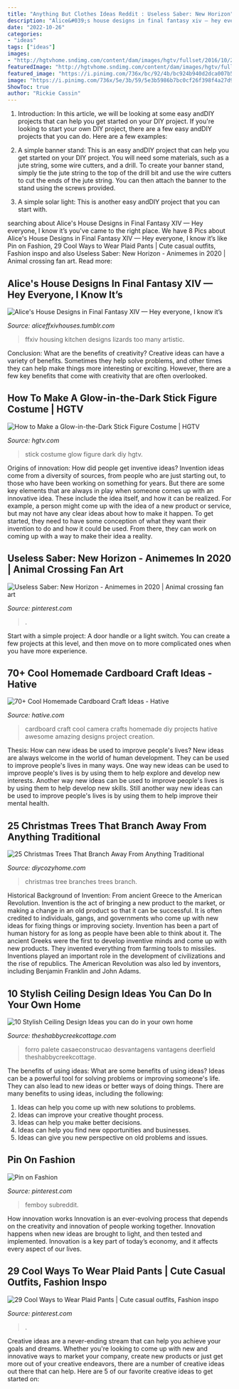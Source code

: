 ```yaml
---
title: "Anything But Clothes Ideas Reddit : Useless Saber: New Horizon"
description: "Alice&#039;s house designs in final fantasy xiv — hey everyone, i know it’s"
date: "2022-10-26"
categories:
- "ideas"
tags: ["ideas"]
images:
- "http://hgtvhome.sndimg.com/content/dam/images/hgtv/fullset/2016/10/24/1/Original_Chelsea-Faulkner-Glow-Stick-Costume-Step-6.jpg.rend.hgtvcom.1280.1792.suffix/1477331982778.jpeg"
featuredImage: "http://hgtvhome.sndimg.com/content/dam/images/hgtv/fullset/2016/10/24/1/Original_Chelsea-Faulkner-Glow-Stick-Costume-Step-6.jpg.rend.hgtvcom.1280.1792.suffix/1477331982778.jpeg"
featured_image: "https://i.pinimg.com/736x/bc/92/4b/bc924b940d2dca007b58f1298883a55a.jpg"
image: "https://i.pinimg.com/736x/5e/3b/59/5e3b5986b7bc0cf26f398f4a27d96c49.jpg"
ShowToc: true
author: "Rickie Cassin"
---
```



1) Introduction: In this article, we will be looking at some easy andDIY projects that can help you get started on your DIY project.
If you're looking to start your own DIY project, there are a few easy andDIY projects that you can do. Here are a few examples:
1) A simple banner stand: This is an easy andDIY project that can help you get started on your DIY project. You will need some materials, such as a jute string, some wire cutters, and a drill. To create your banner stand, simply tie the jute string to the top of the drill bit and use the wire cutters to cut the ends of the jute string. You can then attach the banner to the stand using the screws provided.

2) A simple solar light: This is another easy andDIY project that you can start with.

	

		
searching about Alice&#039;s House Designs in Final Fantasy XIV — Hey everyone, I know it’s you've came to the right place. We have 8 Pics about Alice&#039;s House Designs in Final Fantasy XIV — Hey everyone, I know it’s like Pin on Fashion, 29 Cool Ways to Wear Plaid Pants | Cute casual outfits, Fashion inspo and also Useless Saber: New Horizon - Animemes in 2020 | Animal crossing fan art. Read more:
		
    
## Alice&#039;s House Designs In Final Fantasy XIV — Hey Everyone, I Know It’s

<img loading=lazy src="https://64.media.tumblr.com/f05456d0ce6e3cc8cd0bef39f9a2c6ae/tumblr_pavyu0PiSQ1wheh1to7_1280.png" onerror="this.onerror=null;this.src='https://tse2.mm.bing.net/th?id=OIP.uzSEmhu_SZYGAAVKSjTMJAHaEK&amp;pid=15.1';" alt="Alice&#039;s House Designs in Final Fantasy XIV — Hey everyone, I know it’s">

_Source: aliceffxivhouses.tumblr.com_

>ffxiv housing kitchen designs lizards too many artistic. 

	

Conclusion: What are the benefits of creativity?
Creative ideas can have a variety of benefits. Sometimes they help solve problems, and other times they can help make things more interesting or exciting. However, there are a few key benefits that come with creativity that are often overlooked.

    
## How To Make A Glow-in-the-Dark Stick Figure Costume | HGTV

<img loading=lazy src="http://hgtvhome.sndimg.com/content/dam/images/hgtv/fullset/2016/10/24/1/Original_Chelsea-Faulkner-Glow-Stick-Costume-Step-6.jpg.rend.hgtvcom.1280.1792.suffix/1477331982778.jpeg" onerror="this.onerror=null;this.src='https://tse4.mm.bing.net/th?id=OIP.xIXmc1NlfcL85FpKnhjpNgHaKX&amp;pid=15.1';" alt="How to Make a Glow-in-the-Dark Stick Figure Costume | HGTV">

_Source: hgtv.com_

>stick costume glow figure dark diy hgtv. 

	

Origins of innovation: How did people get inventive ideas?
Invention ideas come from a diversity of sources, from people who are just starting out, to those who have been working on something for years. But there are some key elements that are always in play when someone comes up with an innovative idea. These include the idea itself, and how it can be realized. For example, a person might come up with the idea of a new product or service, but may not have any clear ideas about how to make it happen. To get started, they need to have some conception of what they want their invention to do and how it could be used. From there, they can work on coming up with a way to make their idea a reality.

    
## Useless Saber: New Horizon - Animemes In 2020 | Animal Crossing Fan Art

<img loading=lazy src="https://i.pinimg.com/736x/60/37/cc/6037ccf60da9ab6efec2ce62010f74fb.jpg" onerror="this.onerror=null;this.src='https://tse3.mm.bing.net/th?id=OIP.Ozm3OWYKJ7XTzuh6BaamewHaHa&amp;pid=15.1';" alt="Useless Saber: New Horizon - Animemes in 2020 | Animal crossing fan art">

_Source: pinterest.com_

>. 

	

Start with a simple project: A door handle or a light switch. You can create a few projects at this level, and then move on to more complicated ones when you have more experience.

    
## 70+ Cool Homemade Cardboard Craft Ideas - Hative

<img loading=lazy src="http://hative.com/wp-content/uploads/2014/04/cardboard-crafts/21-diy-cardboard-craft-camera.jpg" onerror="this.onerror=null;this.src='https://tse4.mm.bing.net/th?id=OIP.UNgqKMiGlt1cnmAG4t01KgHaFi&amp;pid=15.1';" alt="70+ Cool Homemade Cardboard Craft Ideas - Hative">

_Source: hative.com_

>cardboard craft cool camera crafts homemade diy projects hative awesome amazing designs project creation. 

	

Thesis: How can new ideas be used to improve people's lives?
New ideas are always welcome in the world of human development. They can be used to improve people's lives in many ways. One way new ideas can be used to improve people's lives is by using them to help explore and develop new interests. Another way new ideas can be used to improve people's lives is by using them to help develop new skills. Still another way new ideas can be used to improve people's lives is by using them to help improve their mental health.

    
## 25 Christmas Trees That Branch Away From Anything Traditional

<img loading=lazy src="https://diycozyhome.com/wp-content/uploads/2015/11/branches-christmas-tree.jpg" onerror="this.onerror=null;this.src='https://tse1.mm.bing.net/th?id=OIP.QhBxQuuUqmE46CMtiHdvwQHaLp&amp;pid=15.1';" alt="25 Christmas Trees That Branch Away From Anything Traditional">

_Source: diycozyhome.com_

>christmas tree branches trees branch. 

	

Historical Background of Invention: From ancient Greece to the American Revolution.
Invention is the act of bringing a new product to the market, or making a change in an old product so that it can be successful. It is often credited to individuals, gangs, and governments who come up with new ideas for fixing things or improving society. Invention has been a part of human history for as long as people have been able to think about it. The ancient Greeks were the first to develop inventive minds and come up with new products. They invented everything from farming tools to missiles. Inventions played an important role in the development of civilizations and the rise of republics. The American Revolution was also led by inventors, including Benjamin Franklin and John Adams.

    
## 10 Stylish Ceiling Design Ideas You Can Do In Your Own Home

<img loading=lazy src="https://www.theshabbycreekcottage.com/wp-content/uploads/2017/01/gorgeous-ceiling-made-from-pallets.jpg" onerror="this.onerror=null;this.src='https://tse3.mm.bing.net/th?id=OIP.wCbcMDzD4KcxF_ZcXn3pBwHaLH&amp;pid=15.1';" alt="10 Stylish Ceiling Design Ideas you can do in your own home">

_Source: theshabbycreekcottage.com_

>forro palete casaeconstrucao desvantagens vantagens deerfield theshabbycreekcottage. 

	

The benefits of using ideas: What are some benefits of using ideas?
Ideas can be a powerful tool for solving problems or improving someone's life. They can also lead to new ideas or better ways of doing things. There are many benefits to using ideas, including the following: 
1. Ideas can help you come up with new solutions to problems.
2. Ideas can improve your creative thought process. 
3. Ideas can help you make better decisions. 
4. Ideas can help you find new opportunities and businesses. 
5. Ideas can give you new perspective on old problems and issues.

    
## Pin On Fashion

<img loading=lazy src="https://i.pinimg.com/736x/5e/3b/59/5e3b5986b7bc0cf26f398f4a27d96c49.jpg" onerror="this.onerror=null;this.src='https://tse3.mm.bing.net/th?id=OIP._cY37apjOJGwLoZoYrtdAgAAAA&amp;pid=15.1';" alt="Pin on Fashion">

_Source: pinterest.com_

>femboy subreddit. 

	

How innovation works
Innovation is an ever-evolving process that depends on the creativity and innovation of people working together. Innovation happens when new ideas are brought to light, and then tested and implemented. Innovation is a key part of today’s economy, and it affects every aspect of our lives.

    
## 29 Cool Ways To Wear Plaid Pants | Cute Casual Outfits, Fashion Inspo

<img loading=lazy src="https://i.pinimg.com/736x/bc/92/4b/bc924b940d2dca007b58f1298883a55a.jpg" onerror="this.onerror=null;this.src='https://tse4.mm.bing.net/th?id=OIP.cLwfsVXN4ChAbK_CL0OtbAHaM2&amp;pid=15.1';" alt="29 Cool Ways to Wear Plaid Pants | Cute casual outfits, Fashion inspo">

_Source: pinterest.com_

>. 

	

Creative ideas are a never-ending stream that can help you achieve your goals and dreams. Whether you're looking to come up with new and innovative ways to market your company, create new products or just get more out of your creative endeavors, there are a number of creative ideas out there that can help. Here are 5 of our favorite creative ideas to get started on: 

